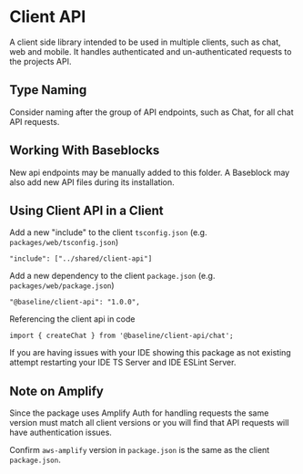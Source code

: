 # Client API

A client side library intended to be used in multiple clients, such as chat, web and mobile. It handles authenticated and un-authenticated requests to the projects API.

## Type Naming

Consider naming after the group of API endpoints, such as Chat, for all chat API requests.

## Working With Baseblocks

New api endpoints may be manually added to this folder. A Baseblock may also add new API files during its installation.

## Using Client API in a Client

Add a new "include" to the client `tsconfig.json` (e.g. `packages/web/tsconfig.json`)

```
"include": ["../shared/client-api"]
```

Add a new dependency to the client `package.json` (e.g. `packages/web/package.json`)

```
"@baseline/client-api": "1.0.0",
```

Referencing the client api in code

```
import { createChat } from '@baseline/client-api/chat';
```

If you are having issues with your IDE showing this package as not existing attempt restarting your IDE TS Server and IDE ESLint Server.

## Note on Amplify

Since the package uses Amplify Auth for handling requests the same version must match all client versions or you will find that API requests will have authentication issues.

Confirm `aws-amplify` version in `package.json` is the same as the client `package.json`.
